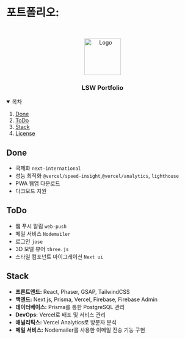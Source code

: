 # 포트폴리오:

<br />
<p align="center">
  <a href="https://github.com/sangwon1222/portfolio">
    <img src="https://lsw.kr/assets/icon-96x96.png" alt="Logo" width="96" height="96">
  </a>

  <h3 align="center">LSW Portfolio</h3>
</p>

<details open="open">
  <summary>목차</summary>
  <ol>
    <li><a href="#done">Done</a></li>
    <li><a href="#todo">ToDo</a></li>
    <li><a href="#stack">Stack</a></li>
    <li><a href="#license">License</a></li>
  </ol>
</details>

## Done

- 국제화 `next-international`
- 성능 최적화 `@vercel/speed-insight`,`@vercel/analytics`, `lighthouse`
- PWA 웹앱 다운로드
- 다크모드 지원

## ToDo

- 웹 푸시 알림 `web-push`
- 메일 서비스 `Nodemailer`
- 로그인 `jose`
- 3D 모델 뷰어 `three.js`
- 스타일 컴포넌트 마이그레이션 `Next ui`

## Stack

- **프론트엔드:** React, Phaser, GSAP, TailwindCSS
- **백엔드:** Next.js, Prisma, Vercel, Firebase, Firebase Admin
- **데이터베이스:** Prisma를 통한 PostgreSQL 관리
- **DevOps:** Vercel로 배포 및 서비스 관리
- **애널리틱스:** Vercel Analytics로 방문자 분석
- **메일 서비스:** Nodemailer를 사용한 이메일 전송 기능 구현
